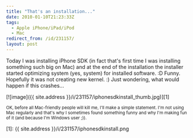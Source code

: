 ```yaml
---
title: "That's an installation..."
date: 2010-01-10T21:23:33Z
tags:
  - Apple iPhone/iPad/iPod
  - Mac
redirect_from: /id/231157/
layout: post
---
```

Today I was installing iPhone SDK (in fact that's first time I was installing something such big on Mac) and at the end of the installation the installer started optimizing system (yes, system) for installed software. :D Funny. Hopefully it was not creating new kernel. :) Just wondering, what would happen if this crashes...

[![image]({{ site.address }}/i/231157/iphonesdkinstall_thumb.jpg)][1]

<small>OK, before all Mac-friendly people will kill me, I'll make a simple statement. I'm not using Mac regularly and that's why I sometimes found something funny and why I'm making fun of it (and because I'm Windows user ;)).</small>

[1]: {{ site.address }}/i/231157/iphonesdkinstall.png